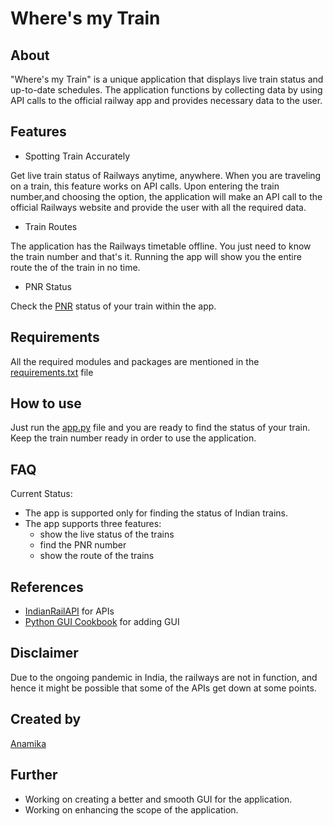 # Where's my Train

## About

"Where's my Train" is a unique application that displays live train status and up-to-date schedules. The application functions by collecting data by using API calls to the official railway app and provides necessary data to the user.

## Features

* Spotting Train Accurately

Get live train status of Railways anytime, anywhere. When you are traveling on a train, this feature works on API calls. Upon entering the train number,and choosing the option, the application will make an API call to the official Railways website and provide the user with all the required data.

* Train Routes

The application has the Railways timetable offline. You just need to know the train number and that's  it. Running the app will show you the entire route the of the train in no time.

* PNR Status

Check the [PNR](https://erail.in/blog/what-is-pnr-number-in-indian-railway/42) status of your train within the app.

## Requirements

All the required modules and packages are mentioned in the [requirements.txt](requirements.txt) file

## How to use

Just run the [app.py](app.py) file and you are ready to find the status of your train. Keep the train number ready in order to use the application.

## FAQ

Current Status:

- The app is supported only for finding the status of Indian trains.
- The app supports three features:
  - show the live status of the trains
  - find the PNR number
  - show the route of the trains

## References

- [IndianRailAPI](https://indianrailapi.com/api-collection) for APIs
- [Python GUI Cookbook](https://pysimplegui.readthedocs.io/en/latest/cookbook/) for adding GUI

## Disclaimer

Due to the ongoing pandemic in India, the railways are not in function, and hence it might be possible that some of the APIs get down at some points.

## Created by

[Anamika](https://github.com/noviicee)

## Further

- Working on creating a better and smooth GUI for the application.
- Working on enhancing the scope of the application.
